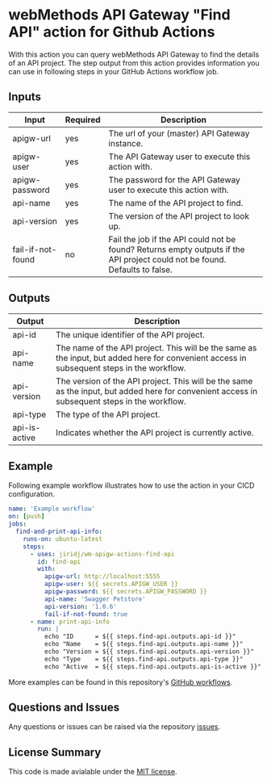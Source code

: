 # webMethods API Gateway "Find API" action for Github Actions

With this action you can query webMethods API Gateway to find the details of an API project. The step output from this action provides information you can use in following steps in your GitHub Actions workflow job.

## Inputs

|Input|Required|Description|
|-|-|-|
|apigw-url|yes|The url of your (master) API Gateway instance.|
|apigw-user|yes|The API Gateway user to execute this action with.|
|apigw-password|yes|The password for the API Gateway user to execute this action with.|
|api-name|yes|The name of the API project to find.|
|api-version|yes|The version of the API project to look up.| 
|fail-if-not-found|no|Fail the job if the API could not be found? Returns empty outputs if the API project could not be found. Defaults to false.|

## Outputs

|Output|Description|
|-|-|
|api-id|The unique identifier of the API project.|
|api-name|The name of the API project. This will be the same as the input, but added here for convenient access in subsequent steps in the workflow.|
|api-version|The version of the API project. This will be the same as the input, but added here for convenient access in subsequent steps in the workflow.|
|api-type|The type of the API project.|
|api-is-active|Indicates whether the API project is currently active.|

## Example

Following example workflow illustrates how to use the action in your CICD configuration.

``` yaml
name: 'Example workflow'
on: [push]
jobs:
  find-and-print-api-info:
    runs-on: ubuntu-latest
    steps: 
      - uses: jiridj/wm-apigw-actions-find-api
        id: find-api
        with: 
          apigw-url: http://localhost:5555
          apigw-user: ${{ secrets.APIGW_USER }}
          apigw-password: ${{ secrets.APIGW_PASSWORD }}
          api-name: 'Swagger Petstore'
          api-version: '1.0.6'
          fail-if-not-found: true
      - name: print-api-info
        run: |
          echo "ID      = ${{ steps.find-api.outputs.api-id }}"
          echo "Name    = ${{ steps.find-api.outputs.api-name }}"
          echo "Version = ${{ steps.find-api.outputs.api-version }}"
          echo "Type    = ${{ steps.find-api.outputs.api-type }}"
          echo "Active  = ${{ steps.find-api.outputs.api-is-active }}"
```

More examples can be found in this repository's [GitHub workflows](https://github.com/jiridj/wm-apigw-actions-find-api/tree/main/.github/workflows).

## Questions and Issues

Any questions or issues can be raised via the repository [issues](https://github.com/jiridj/wm-apigw-actions-find-api/issues).

## License Summary

This code is made avialable under the [MIT license](./LICENSE).